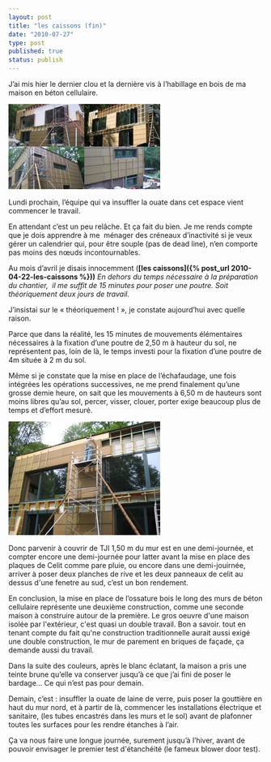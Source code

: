 ```yaml
---
layout: post
title: "les caissons (fin)"
date: "2010-07-27"
type: post
published: true
status: publish
---
```


J’ai mis hier le dernier clou et la dernière vis à l’habillage en bois de ma maison en béton cellulaire.

[![](/images/2010/07/80-caissons-fin-300x168.jpg "80-caissons fin")](/images/2010/07/80-caissons-fin.jpg)

Lundi prochain, l’équipe qui va insuffler la ouate dans cet espace vient commencer le travail.

En attendant c’est un peu relâche. Et ça fait du bien. Je me rends compte que je dois apprendre à me  ménager des créneaux d’inactivité si je veux gérer un calendrier qui, pour être souple (pas de dead line), n’en comporte pas moins des nœuds incontournables.

Au mois d’avril je disais innocemment (**[les caissons]({% post_url 2010-04-22-les-caissons %}))** _En dehors du temps nécessaire à la préparation du chantier,  il me suffit de 15 minutes pour poser une poutre. Soit théoriquement deux jours de travail._

J’insistai sur le « théoriquement ! », je constate aujourd’hui avec quelle raison.

Parce que dans la réalité, les 15 minutes de mouvements élémentaires nécessaires à la fixation d’une poutre de 2,50 m à hauteur du sol, ne représentent pas, loin de là, le temps investi pour la fixation d’une poutre de 4m située à 2 m du sol.

Même si je constate que la mise en place de l’échafaudage, une fois intégrées les opérations successives, ne me prend finalement qu’une grosse demie heure, on sait que les mouvements à 6,50 m de hauteurs sont moins libres qu’au sol, percer, visser, clouer, porter exige beaucoup plus de temps et d’effort mesuré.

[![](/images/2010/07/IMG_0217-300x224.jpg "IMG_0217")](/images/2010/07/IMG_0217.jpg)

Donc parvenir à couvrir de TJI 1,50 m du mur est en une demi-journée, et compter encore une demi-journée pour latter avant la mise en place des plaques de Celit comme pare pluie, ou encore dans une demi-jouirnée, arriver à poser deux planches de rive et les deux panneaux de celit au dessus d'une fenetre au sud, c’est un bon rendement.

En conclusion, la mise en place de l’ossature bois le long des murs de béton cellulaire représente une deuxième construction, comme une seconde maison à construire autour de la première. Le gros oeuvre d'une maison isolée par l'extérieur, c'est quasi un double travail. Bon a savoir. tout en tenant compte du fait qu'ne construction traditionnelle aurait aussi exigé une double construction, le mur de parement en briques de façade, ça demande aussi du travail.

Dans la suite des couleurs, après le blanc éclatant, la maison a pris une teinte brune qu’elle va conserver jusqu’à ce que j’ai fini de poser le bardage... Ce qui n’est pas pour demain.

Demain, c’est : insuffler la ouate de laine de verre, puis poser la gouttière en haut du mur nord, et à partir de là, commencer les installations électrique et sanitaire, (les tubes encastrés dans les murs et le sol) avant de plafonner toutes les surfaces pour les rendre étanches à l’air.

Ça va nous faire une longue journée, surement jusqu’à l’hiver, avant de pouvoir envisager le premier test d'étanchéité (le fameux blower door test).
